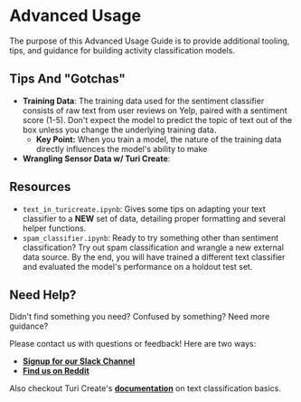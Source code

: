 # Advanced Usage
The purpose of this Advanced Usage Guide is to provide additional tooling, tips, and guidance for building activity classification models.

## Tips And "Gotchas"

-  **Training Data**: The training data used for the sentiment classifier consists of raw text from user reviews on Yelp, paired with a sentiment score (1-5). Don't expect the model to predict the topic of text out of the box unless you change the underlying training data.
    -  **Key Point:** When you train a model, the nature of the training data directly influences the model's ability to make 
- **Wrangling Sensor Data w/ Turi Create**: 


## Resources

-  `text_in_turicreate.ipynb`: Gives some tips on adapting your text classifier to a **NEW** set of data, detailing proper formatting and several helper functions.
-  `spam_classifier.ipynb`: Ready to try something other than sentiment classification? Try out spam classification and wrangle a new external data source. By the end, you will have trained a different text classifier and evaluated the model's performance on a holdout test set.

## Need Help?
Didn't find something you need? Confused by something? Need more guidance?

Please contact us with questions or feedback! Here are two ways:

-  [**Signup for our Slack Channel**](https://skafosai.slack.com)
-  [**Find us on Reddit**](https://reddit.com/r/skafos)

Also checkout Turi Create's [**documentation**](https://apple.github.io/turicreate/docs/userguide/text_classifier/) on text classification basics.
